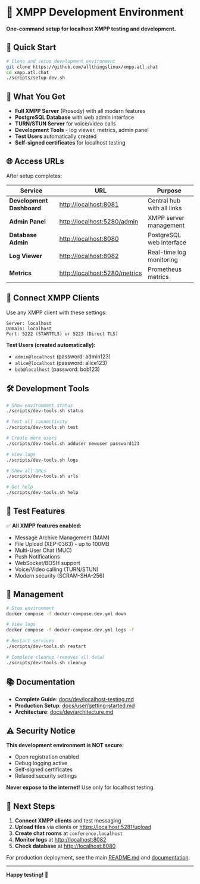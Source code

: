 # 🧪 XMPP Development Environment

**One-command setup for localhost XMPP testing and development.**

## 🚀 Quick Start

```bash
# Clone and setup development environment
git clone https://github.com/allthingslinux/xmpp.atl.chat
cd xmpp.atl.chat
./scripts/setup-dev.sh
```

## 🎯 What You Get

- **Full XMPP Server** (Prosody) with all modern features
- **PostgreSQL Database** with web admin interface
- **TURN/STUN Server** for voice/video calls
- **Development Tools** - log viewer, metrics, admin panel
- **Test Users** automatically created
- **Self-signed certificates** for localhost testing

## 🌐 Access URLs

After setup completes:

| Service | URL | Purpose |
|---------|-----|---------|
| **Development Dashboard** | <http://localhost:8081> | Central hub with all links |
| **Admin Panel** | <http://localhost:5280/admin> | XMPP server management |
| **Database Admin** | <http://localhost:8080> | PostgreSQL web interface |
| **Log Viewer** | <http://localhost:8082> | Real-time log monitoring |
| **Metrics** | <http://localhost:5280/metrics> | Prometheus metrics |

## 📱 Connect XMPP Clients

Use any XMPP client with these settings:

```
Server: localhost
Domain: localhost
Port: 5222 (STARTTLS) or 5223 (Direct TLS)
```

**Test Users (created automatically):**

- `admin@localhost` (password: admin123)
- `alice@localhost` (password: alice123)
- `bob@localhost` (password: bob123)

## 🛠️ Development Tools

```bash
# Show environment status
./scripts/dev-tools.sh status

# Test all connectivity
./scripts/dev-tools.sh test

# Create more users
./scripts/dev-tools.sh adduser newuser password123

# View logs
./scripts/dev-tools.sh logs

# Show all URLs
./scripts/dev-tools.sh urls

# Get help
./scripts/dev-tools.sh help
```

## 🧪 Test Features

✅ **All XMPP features enabled:**

- Message Archive Management (MAM)
- File Upload (XEP-0363) - up to 100MB
- Multi-User Chat (MUC)
- Push Notifications
- WebSocket/BOSH support
- Voice/Video calling (TURN/STUN)
- Modern security (SCRAM-SHA-256)

## 🔧 Management

```bash
# Stop environment
docker compose -f docker-compose.dev.yml down

# View logs
docker compose -f docker-compose.dev.yml logs -f

# Restart services
./scripts/dev-tools.sh restart

# Complete cleanup (removes all data)
./scripts/dev-tools.sh cleanup
```

## 📚 Documentation

- **Complete Guide**: [docs/dev/localhost-testing.md](docs/dev/localhost-testing.md)
- **Production Setup**: [docs/user/getting-started.md](docs/user/getting-started.md)
- **Architecture**: [docs/dev/architecture.md](docs/dev/architecture.md)

## ⚠️ Security Notice

**This development environment is NOT secure:**

- Open registration enabled
- Debug logging active
- Self-signed certificates
- Relaxed security settings

**Never expose to the internet!** Use only for localhost testing.

## 🎯 Next Steps

1. **Connect XMPP clients** and test messaging
2. **Upload files** via clients or <https://localhost:5281/upload>
3. **Create chat rooms** at `conference.localhost`
4. **Monitor logs** at <http://localhost:8082>
5. **Check database** at <http://localhost:8080>

For production deployment, see the main [README.md](README.md) and [documentation](docs/).

---

**Happy testing! 🎉**
